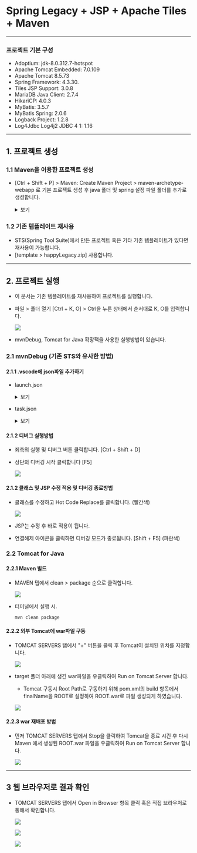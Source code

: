 # Spring Legacy + JSP + Apache Tiles + Maven

---

### 프로젝트 기본 구성

- Adoptium: jdk-8.0.312.7-hotspot
- Apache Tomcat Embedded: 7.0.109
- Apache Tomcat 8.5.73
- Spring Framework: 4.3.30.
- Tiles JSP Support: 3.0.8
- MariaDB Java Client: 2.7.4
- HikariCP: 4.0.3
- MyBatis: 3.5.7
- MyBatis Spring: 2.0.6
- Logback Project: 1.2.8
- Log4Jdbc Log4j2 JDBC 4 1: 1.16

---

## 1. 프로젝트 생성

### 1.1 Maven을 이용한 프로젝트 생성

- [Ctrl + Shift + P] > Maven: Create Maven Project > maven-archetype-webapp 로 기본 프로젝트 생성 후 java 폴더 및 spring 설정 파일 폴더를 추가로 생성합니다.

  <details><summary>보기</summary>

  - Maven: Create Maven Project 실행

  ![](./images/legacy/11.png)

  - maven-archetype-webapp 실행

  ![](./images/legacy/12.png)

  - archetypeVersion 설정

  ![](./images/legacy/13.png)

  - groupId 설정

  ![](./images/legacy/14.png)

  - artifactId 설정

  ![](./images/legacy/15.png)

  - 프로젝트를 생성할 폴더를 설정

  ![](./images/legacy/16.png)

  - Open 클릭

  ![](./images/legacy/17.png)

  - 생성된 프로젝트 구조

  ![](./images/legacy/18.png)

</details>

### 1.2 기존 템플레이트 재사용

- STS(Spring Tool Suite)에서 만든 프로젝트 혹은 기타 기존 템플레이트가 있다면 재사용이 가능합니다.
- [template > happyLegacy.zip] 사용합니다.

---

## 2. 프로젝트 실행

- 이 문서는 기존 템플레이트를 재사용하여 프로젝트를 실행합니다.
- 파일 > 폴더 열기 [Ctrl + K, O] > Ctrl을 누른 상태에서 순서대로 K, O를 입력합니다.

  ![](./images/legacy/1.png)

- mvnDebug, Tomcat for Java 확장팩을 사용한 실행방법이 있습니다.

### 2.1 mvnDebug (기존 STS와 유사한 방법)

#### 2.1.1 .vscode에 json파일 추가하기

- launch.json

  <details><summary>보기</summary>

  ```json
  {
    "version": "0.2.0",
    "configurations": [
      {
        "type": "java",
        "name": "Happy Debug",
        "request": "attach",
        "hostName": "localhost",
        "port": 8000,
        "preLaunchTask": "happyRun",
        "postDebugTask": "happyStop"
      }
    ]
  }
  ```

  </details>

- task.json

  <details><summary>보기</summary>

  ```json
  {
    "version": "2.0.0",
    "tasks": [
      {
        "label": "happyRun",
        "type": "shell",
        "command": "mvnDebug -f pom.xml tomcat7:run",
        "group": "build",
        "isBackground": true,
        "problemMatcher": [
          {
            "pattern": [
              {
                "regexp": "\\b\\B",
                "file": 1,
                "location": 2,
                "message": 3
              }
            ],
            "background": {
              "activeOnStart": true,
              "beginsPattern": "^.*Listening for",
              "endsPattern": "^.*transport dt_socket at address.*"
            }
          }
        ]
      },
      {
        "label": "happyStop",
        "type": "shell",
        "command": "echo ${input:terminate}}",
        "problemMatcher": []
      }
    ],
    "inputs": [
      {
        "id": "terminate",
        "type": "command",
        "command": "workbench.action.tasks.terminate",
        "args": "happyRun"
      }
    ]
  }
  ```

  </details>

#### 2.1.2 디버그 실행방법

- 죄측의 실행 및 디버그 버튼 클릭합니다. [Ctrl + Shift + D]

- 상단의 디버깅 시작 클릭합니다 [F5]

  ![](./images/legacy/9.png)

#### 2.1.2 클래스 및 JSP 수정 적용 및 디버깅 종료방법

- 클래스를 수정하고 Hot Code Replace를 클릭합니다. (빨간색)

  ![](./images/legacy/10.png)

- JSP는 수정 후 바로 적용이 됩니다.

- 연결해제 아이콘을 클릭하면 디버깅 모드가 종료됩니다. [Shift + F5] (파란색)

### 2.2 Tomcat for Java

#### 2.2.1 Maven 빌드

- MAVEN 탭에서 clean > package 순으로 클릭합니다.

  ![](./images/legacy/2.png)

- 터미널에서 실행 시.

  ```
  mvn clean package
  ```

#### 2.2.2 외부 Tomcat에 war파일 구동

- TOMCAT SERVERS 탭에서 "+" 버튼을 클릭 후 Tomcat이 설치된 위치를 지정합니다.

  ![](./images/legacy/4.png)

- target 폴더 아래에 생긴 war파일을 우클릭하여 Run on Tomcat Server 합니다.

  - Tomcat 구동시 Root Path로 구동하기 위해 pom.xml의 build 항목에서 finalName을 ROOT로 설정하여 ROOT.war로 파일 생성되게 하였습니다.

  ![](./images/legacy/3.png)

#### 2.2.3 war 재배포 방법

- 먼저 TOMCAT SERVERS 탭에서 Stop을 클릭하여 Tomcat을 종료 시킨 후 다시 Maven 에서 생성된 ROOT.war 파일을 우클릭하여 Run on Tomcat Server 합니다.

  ![](./images/legacy/8.png)

---

## 3 웹 브라우저로 결과 확인

- TOMCAT SERVERS 탭에서 Open in Browser 항목 클릭 혹은 직접 브라우저로 통해서 확인합니다.

  ![](./images/legacy/5.png)

  ![](./images/legacy/6.jpeg)

  ![](./images/legacy/7.png)
